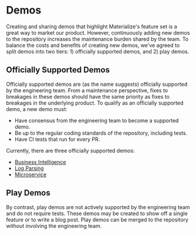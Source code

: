 # Demos

Creating and sharing demos that highlight Materialize's feature set is a great
way to market our product. However, continuously adding new demos to the repository
increases the maintenance burden shared by the team. To balance the costs and benefits
of creating new demos, we've agreed to split demos into two tiers: 1) officially supported
demos, and 2) play demos.

## Officially Supported Demos

Officially supported demos are (as the name suggests) officially supported by the
engineering team. From a maintenance perspective, fixes to breakages in these demos
should have the same priority as fixes to breakages in the underlying product. To qualify
as an officially supported demo, a new demo must:
- Have consensus from the engineering team to become a supported demo.
- Be up to the regular coding standards of the repository, including tests.
- Have CI tests that run for every PR.

Currently, there are three officially supported demos:
- [Business Intelligence](https://materialize.com/docs/demos/business-intelligence/)
- [Log Parsing](https://materialize.com/docs/demos/log-parsing/)
- [Microservice](https://materialize.com/docs/demos/microservice/)

## Play Demos

By contrast, play demos are not actively supported by the engineering team and do not
require tests. These demos may be created to show off a single feature or to write a
blog post. Play demos can be merged to the repository without involving the engineering
team.
